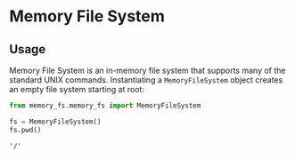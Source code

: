 # Memory File System

## Usage

Memory File System is an in-memory file system that supports many of the standard UNIX commands. Instantiating a `MemoryFileSystem` object creates an empty file system starting at root:


```python
from memory_fs.memory_fs import MemoryFileSystem

fs = MemoryFileSystem()
fs.pwd()
```




    '/'




```python

```
